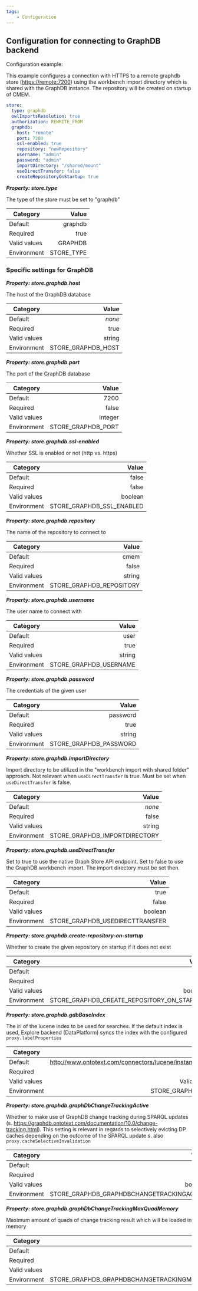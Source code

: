 ```yaml
---
tags:
    - Configuration
---
```


## Configuration for connecting to GraphDB backend

Configuration example:

This example configures a connection with HTTPS to a remote graphdb store (<https://remote:7200>) using the workbench import directory
which is shared with the GraphDB instance. The repository will be created on startup of CMEM.

```yaml
store:
  type: graphdb
  owlImportsResolution: true
  authorization: REWRITE_FROM
  graphdb:
    host: "remote"
    port: 7200
    ssl-enabled: true
    repository: "newRepository"
    username: "admin"
    password: "admin"
    importDirectory: "/shared/mount"
    useDirectTransfer: false
    createRepositoryOnStartup: true
```


***Property: store.type***

The type of the store must be set to "graphdb"

| Category | Value |
|--- | ---: |
| Default | graphdb |
| Required | true |
| Valid values | GRAPHDB |
| Environment | STORE_TYPE |

### Specific settings for GraphDB


***Property: store.graphdb.host***

The host of the GraphDB database

| Category | Value |
|--- | ---: |
| Default | *none* |
| Required | true |
| Valid values | string |
| Environment | STORE_GRAPHDB_HOST |

***Property: store.graphdb.port***

The port of the GraphDB database

| Category | Value |
|--- | ---: |
| Default | 7200 |
| Required | false |
| Valid values | integer |
| Environment | STORE_GRAPHDB_PORT |

***Property: store.graphdb.ssl-enabled***

Whether SSL is enabled or not (http vs. https)

| Category | Value |
|--- | ---: |
| Default | false |
| Required | false |
| Valid values | boolean |
| Environment | STORE_GRAPHDB_SSL_ENABLED |

***Property: store.graphdb.repository***

The name of the repository to connect to

| Category | Value |
|--- | ---: |
| Default | cmem |
| Required | false |
| Valid values | string |
| Environment | STORE_GRAPHDB_REPOSITORY |

***Property: store.graphdb.username***

The user name to connect with

| Category | Value |
|--- | ---: |
| Default | user |
| Required | true |
| Valid values | string |
| Environment | STORE_GRAPHDB_USERNAME |

***Property: store.graphdb.password***

The credentials of the given user

| Category | Value |
|--- | ---: |
| Default | password |
| Required | true |
| Valid values | string |
| Environment | STORE_GRAPHDB_PASSWORD |

***Property: store.graphdb.importDirectory***

Import directory to be utilized in the "workbench import with shared folder" approach. Not relevant when `useDirectTransfer` is true. Must be set when `useDirectTransfer` is false.

| Category | Value |
|--- | ---: |
| Default | *none* |
| Required | false |
| Valid values | string |
| Environment | STORE_GRAPHDB_IMPORTDIRECTORY |

***Property: store.graphdb.useDirectTransfer***

Set to true to use the native Graph Store API endpoint. Set to false to use the GraphDB workbench import. The import directory must be set then.

| Category | Value |
|--- | ---: |
| Default | true |
| Required | false |
| Valid values | boolean |
| Environment | STORE_GRAPHDB_USEDIRECTTRANSFER |

***Property: store.graphdb.create-repository-on-startup***

Whether to create the given repository on startup if it does not exist

| Category | Value |
|--- | ---: |
| Default | true |
| Required | false |
| Valid values | boolean |
| Environment | STORE_GRAPHDB_CREATE_REPOSITORY_ON_STARTUP |

***Property: store.graphdb.gdbBaseIndex***

The iri of the lucene index to be used for searches. If the default index is used, Explore backend (DataPlatform) syncs the index with the configured `proxy.labelProperties`

| Category | Value |
|--- | ---: |
| Default | http://www.ontotext.com/connectors/lucene/instance#cmembaseindex |
| Required | false |
| Valid values | Valid URI of lucene index |
| Environment | STORE_GRAPHDB_GDBBASEINDEX |

***Property: store.graphdb.graphDbChangeTrackingActive***

Whether to make use of GraphDB change tracking during SPARQL updates (s. <https://graphdb.ontotext.com/documentation/10.0/change-tracking.html>). This setting is relevant in regards to selectively evicting DP caches depending on the outcome of the SPARQL update s. also `proxy.cacheSelectiveInvalidation`

| Category | Value |
|--- | ---: |
| Default | false |
| Required | false |
| Valid values | boolean |
| Environment | STORE_GRAPHDB_GRAPHDBCHANGETRACKINGACTIVE |

***Property: store.graphdb.graphDbChangeTrackingMaxQuadMemory***

Maximum amount of quads of change tracking result which will be loaded in memory

| Category | Value |
|--- | ---: |
| Default | 1000 |
| Required | false |
| Valid values | int |
| Environment | STORE_GRAPHDB_GRAPHDBCHANGETRACKINGMAXQUADMEMORY |
